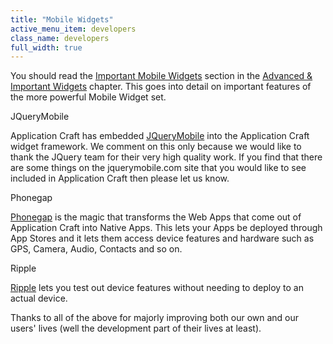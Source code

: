 ```yaml
---
title: "Mobile Widgets"
active_menu_item: developers
class_name: developers
full_width: true
---
```



You should read the [Important Mobile Widgets](../advanced-important-widgets/important-mobile-widgets/index) section in the [Advanced & Important Widgets](../advanced-important-widgets/index) chapter. This goes into detail on important features of the more powerful Mobile Widget set.

JQueryMobile

Application Craft has embedded [JQueryMobile](http://jquerymobile.com) into the Application Craft widget framework. We comment on this only because we would like to thank the JQuery team for their very high quality work. If you find that there are some things on the jquerymobile.com site that you would like to see included in Application Craft then please let us know.

Phonegap

[Phonegap](http://www.phonegap.com) is the magic that transforms the Web Apps that come out of Application Craft into Native Apps. This lets your Apps be deployed through App Stores and it lets them access device features and hardware such as GPS, Camera, Audio, Contacts and so on.

Ripple

[Ripple](https://bdsc.webapps.blackberry.com/html5/download) lets you test out device features without needing to deploy to an actual device.

Thanks to all of the above for majorly improving both our own and our users' lives (well the development part of their lives at least).

